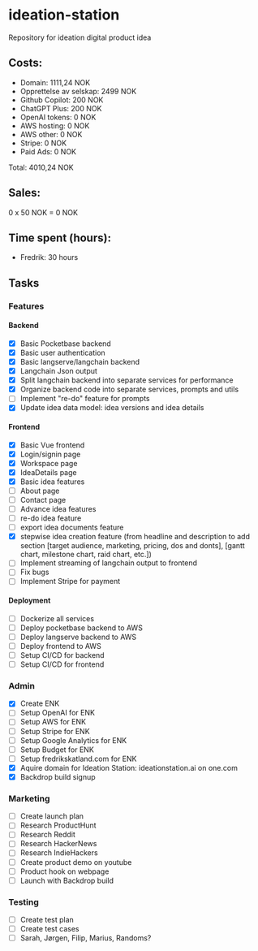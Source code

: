 # ideation-station
Repository for ideation digital product idea


## Costs:
- Domain: 1111,24 NOK
- Opprettelse av selskap: 2499 NOK
- Github Copilot: 200 NOK
- ChatGPT Plus: 200 NOK
- OpenAI tokens: 0 NOK
- AWS hosting: 0 NOK
- AWS other: 0 NOK
- Stripe: 0 NOK
- Paid Ads: 0 NOK

Total: 4010,24 NOK

## Sales:

0 x 50 NOK = 0 NOK

## Time spent (hours):
- Fredrik: 30 hours

## Tasks

### Features
#### Backend
- [x] Basic Pocketbase backend
- [x] Basic user authentication
- [x] Basic langserve/langchain backend
- [x] Langchain Json output
- [x] Split langchain backend into separate services for performance
- [x] Organize backend code into separate services, prompts and utils
- [ ] Implement "re-do" feature for prompts
- [x] Update idea data model: idea versions and idea details

#### Frontend
- [x] Basic Vue frontend
- [x] Login/signin page
- [x] Workspace page
- [x] IdeaDetails page
- [x] Basic idea features
- [ ] About page
- [ ] Contact page
- [ ] Advance idea features
- [ ] re-do idea feature
- [ ] export idea documents feature
- [x] stepwise idea creation feature (from headline and description to add section [target audience, marketing, pricing, dos and donts], [gantt chart, milestone chart, raid chart, etc.])
- [ ] Implement streaming of langchain output to frontend
- [ ] Fix bugs
- [ ] Implement Stripe for payment

#### Deployment
- [ ] Dockerize all services
- [ ] Deploy pocketbase backend to AWS
- [ ] Deploy langserve backend to AWS
- [ ] Deploy frontend to AWS
- [ ] Setup CI/CD for backend
- [ ] Setup CI/CD for frontend

### Admin
- [x] Create ENK
- [ ] Setup OpenAI for ENK
- [ ] Setup AWS for ENK
- [ ] Setup Stripe for ENK
- [ ] Setup Google Analytics for ENK
- [ ] Setup Budget for ENK
- [ ] Setup fredrikskatland.com for ENK
- [x] Aquire domain for Ideation Station: ideationstation.ai on one.com
- [x]  Backdrop build signup

### Marketing
- [ ] Create launch plan
- [ ] Research ProductHunt
- [ ] Research Reddit
- [ ] Research HackerNews
- [ ] Research IndieHackers
- [ ] Create product demo on youtube
- [ ] Product hook on webpage
- [ ] Launch with Backdrop build

### Testing
- [ ] Create test plan
- [ ] Create test cases
- [ ] Sarah, Jørgen, Filip, Marius, Randoms?

